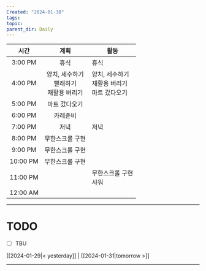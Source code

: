 ```yaml
---
Created: "2024-01-30"
tags: 
topic: 
parent_dir: Daily
---
```

| 시간 | 계획 | 활동 |
| :--: | :--: | ---- |
| 3:00 PM | 휴식 | 휴식 |
| 4:00 PM | 양치, 세수하기<br>빨래하기<br>재활용 버리기 | 양치, 세수하기<br>재활용 버리기<br>마트 갔다오기 |
| 5:00 PM | 마트 갔다오기 |  |
| 6:00 PM | 카레준비 |  |
| 7:00 PM | 저녁 | 저녁 |
| 8:00 PM | 무한스크롤 구현 |  |
| 9:00 PM | 무한스크롤 구현 |  |
| 10:00 PM | 무한스크롤 구현 |  |
| 11:00 PM |  | 무한스크롤 구현<br>샤워 |
| 12:00 AM |  |  |


----
# TODO
- [ ] TBU 
  
[[2024-01-29|< yesterday]] | [[2024-01-31|tomorrow >]]  
  
---  
